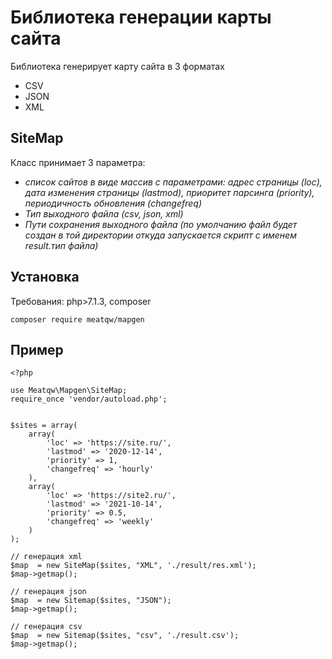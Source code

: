 # Библиотека генерации карты сайта
Библиотека генерирует карту сайта в 3 форматах 

- CSV
- JSON
- XML

## SiteMap

Класс принимает 3 параметра:

- _список сайтов в виде массив с параметрами: адрес страницы (loc), дата изменения страницы (lastmod), приоритет парсинга (priority), периодичность обновления (changefreq)_
- _Тип выходного файла (csv, json, xml)_
- _Пути сохранения выходного файла (по умолчанию файл будет создан в той директории откуда запускается скрипт с именем result.тип файла)_

## Установка 
Требования: php>7.1.3, composer

```composer require meatqw/mapgen```

## Пример
```
<?php

use Meatqw\Mapgen\SiteMap;
require_once 'vendor/autoload.php';


$sites = array(
    array(
        'loc' => 'https://site.ru/',
        'lastmod' => '2020-12-14',
        'priority' => 1,
        'changefreq' => 'hourly'
    ),
    array(
        'loc' => 'https://site2.ru/',
        'lastmod' => '2021-10-14',
        'priority' => 0.5,
        'changefreq' => 'weekly'
    )
);

// генерация xml
$map  = new SiteMap($sites, "XML", './result/res.xml');
$map->getmap();

// генерация json
$map  = new Sitemap($sites, "JSON");
$map->getmap();

// генерация csv
$map  = new Sitemap($sites, "csv", './result.csv');
$map->getmap();
```

